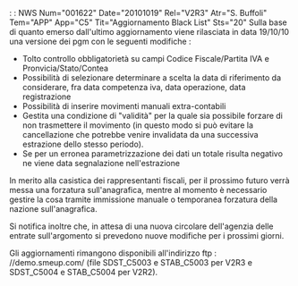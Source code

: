  :  : NWS Num="001622" Date="20101019" Rel="V2R3" Atr="S. Buffoli" Tem="APP" App="C5" Tit="Aggiornamento Black List" Sts="20"
Sulla base di quanto emerso dall'ultimo aggiornamento viene rilasciata in data 19/10/10 una versione
dei pgm con le seguenti modifiche : 
- Tolto controllo obbligatorietà su campi Codice Fiscale/Partita IVA e Pronvicia/Stato/Contea
- Possibilità di selezionare determinare a scelta la data di riferimento da considerare, fra
data competenza iva, data operazione, data registrazione
- Possibilità di inserire movimenti manuali extra-contabili
- Gestita una condizione di "validità" per la quale sia possibile forzare di non trasmettere il
movimento (in questo modo si può evitare la cancellazione che potrebbe venire invalidata da una successiva estrazione dello stesso periodo).
- Se per un erronea parametrizzazione dei dati un totale risulta negativo ne viene data segnalazione
nell'estrazione

In merito alla casistica dei rappresentanti fiscali, per il prossimo futuro verrà messa una forzatura sull'anagrafica, mentre al momento è necessario gestire la cosa tramite immissione manuale o temporanea forzatura della nazione sull'anagrafica.

Si notifica inoltre che, in attesa di una nuova circolare dell'agenzia delle entrate sull'argomento
si prevedono nuove modifiche per i prossimi giorni.

Gli aggiornamenti rimangono disponibili all'indirizzo ftp : //demo.smeup.com/ (file SDST_C5003 e STAB_C5003 per V2R3 e SDST_C5004 e STAB_C5004 per V2R2).
